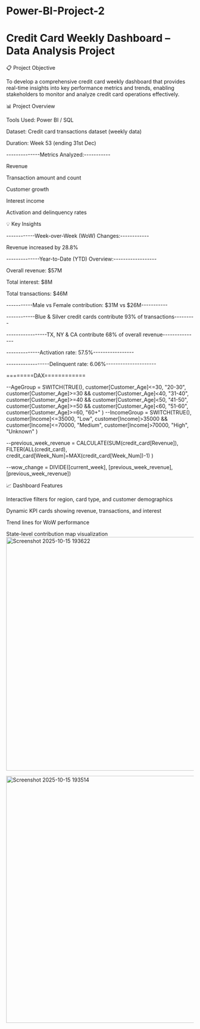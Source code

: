 # Power-BI-Project-2

# Credit Card Weekly Dashboard – Data Analysis Project

📋 Project Objective

To develop a comprehensive credit card weekly dashboard that provides real-time insights into key performance metrics and trends, enabling stakeholders to monitor and analyze credit card operations effectively.

📊 Project Overview

Tools Used: Power BI / SQL 

Dataset: Credit card transactions dataset (weekly data)

Duration: Week 53 (ending 31st Dec)

--------------Metrics Analyzed:-----------

Revenue

Transaction amount and count

Customer growth

Interest income

Activation and delinquency rates


💡 Key Insights

------------Week-over-Week (WoW) Changes:------------

Revenue increased by 28.8%

--------------Year-to-Date (YTD) Overview:------------------

Overall revenue: $57M

Total interest: $8M

Total transactions: $46M

-----------Male vs Female contribution: $31M vs $26M-----------

------------Blue & Silver credit cards contribute 93% of transactions---------

-----------------TX, NY & CA contribute 68% of overall revenue---------------

--------------Activation rate: 57.5%-----------------

------------------Delinquent rate: 6.06%---------------------

========DAX============

--AgeGroup = SWITCH(TRUE(),
 customer[Customer_Age]<=30, "20-30",
 customer[Customer_Age]>=30 && customer[Customer_Age]<40, "31-40",
 customer[Customer_Age]>=40 && customer[Customer_Age]<50, "41-50",
 customer[Customer_Age]>=50 && customer[Customer_Age]<60, "51-60",
 customer[Customer_Age]>=60, "60+"
)
--IncomeGroup = SWITCH(TRUE(),
 customer[Income]<=35000, "Low",
 customer[Income]>35000 && customer[Income]<=70000, "Medium",
 customer[Income]>70000, "High", "Unknown"
)

--previous_week_revenue = CALCULATE(SUM(credit_card[Revenue]),
 FILTER(ALL(credit_card), credit_card[Week_Num]=MAX(credit_card[Week_Num])-1)
)

--wow_change = DIVIDE([current_week], [previous_week_revenue], [previous_week_revenue])


📈 Dashboard Features

Interactive filters for region, card type, and customer demographics

Dynamic KPI cards showing revenue, transactions, and interest

Trend lines for WoW performance

State-level contribution map visualization
<img width="1365" height="627" alt="Screenshot 2025-10-15 193622" src="https://github.com/user-attachments/assets/c968e1d0-67dc-4733-a5d8-85b57ff58d38" />

<img width="1364" height="663" alt="Screenshot 2025-10-15 193514" src="https://github.com/user-attachments/assets/54e0ceb2-1d7d-4e0e-a280-0e7b90a2bb4f" />

